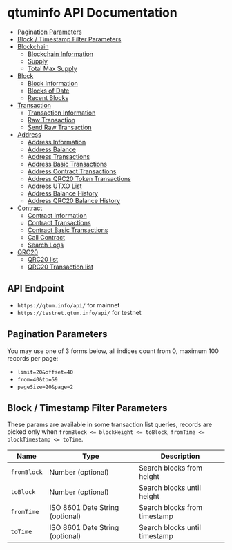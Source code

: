 # qtuminfo API Documentation

* [Pagination Parameters](#pagination-parameters)
* [Block / Timestamp Filter Parameters](#block--timestamp-filter-parameters)
* [Blockchain](https://github.com/qtumproject/qtuminfo-api/blob/master/doc/blockchain.md)
  * [Blockchain Information](https://github.com/qtumproject/qtuminfo-api/blob/master/doc/blockchain.md#Blockchain-Information)
  * [Supply](https://github.com/qtumproject/qtuminfo-api/blob/master/doc/blockchain.md#Supply)
  * [Total Max Supply](https://github.com/qtumproject/qtuminfo-api/blob/master/doc/blockchain.md#Total-Max-Supply)
* [Block](https://github.com/qtumproject/qtuminfo-api/blob/master/doc/block.md)
  * [Block Information](https://github.com/qtumproject/qtuminfo-api/blob/master/doc/block.md#Block-Information)
  * [Blocks of Date](https://github.com/qtumproject/qtuminfo-api/blob/master/doc/block.md#Blocks-of-Date)
  * [Recent Blocks](https://github.com/qtumproject/qtuminfo-api/blob/master/doc/block.md#Recent-Blocks)
* [Transaction](https://github.com/qtumproject/qtuminfo-api/blob/master/doc/transaction.md)
  * [Transaction Information](https://github.com/qtumproject/qtuminfo-api/blob/master/doc/transaction.md#Transaction-Information)
  * [Raw Transaction](https://github.com/qtumproject/qtuminfo-api/blob/master/doc/transaction.md#Raw-Transaction)
  * [Send Raw Transaction](https://github.com/qtumproject/qtuminfo-api/blob/master/doc/transaction.md#Send-Raw-Transaction)
* [Address](https://github.com/qtumproject/qtuminfo-api/blob/master/doc/address.md)
  * [Address Information](https://github.com/qtumproject/qtuminfo-api/blob/master/doc/address.md#Address-Information)
  * [Address Balance](https://github.com/qtumproject/qtuminfo-api/blob/master/doc/address.md#Address-Balance)
  * [Address Transactions](https://github.com/qtumproject/qtuminfo-api/blob/master/doc/address.md#Address-Transactions)
  * [Address Basic Transactions](https://github.com/qtumproject/qtuminfo-api/blob/master/doc/address.md#Address-Basic-Transactions)
  * [Address Contract Transactions](https://github.com/qtumproject/qtuminfo-api/blob/master/doc/address.md#Address-Contract-Transactions)
  * [Address QRC20 Token Transactions](https://github.com/qtumproject/qtuminfo-api/blob/master/doc/address.md#Address-QRC20-Token-Transactions)
  * [Address UTXO List](https://github.com/qtumproject/qtuminfo-api/blob/master/doc/address.md#Address-UTXO-List)
  * [Address Balance History](https://github.com/qtumproject/qtuminfo-api/blob/master/doc/address.md#Address-Balance-History)
  * [Address QRC20 Balance History](https://github.com/qtumproject/qtuminfo-api/blob/master/doc/address.md#Address-QRC20-Balance-History)
* [Contract](https://github.com/qtumproject/qtuminfo-api/blob/master/doc/contract.md)
  * [Contract Information](https://github.com/qtumproject/qtuminfo-api/blob/master/doc/contract.md#Contract-Information)
  * [Contract Transactions](https://github.com/qtumproject/qtuminfo-api/blob/master/doc/contract.md#Contract-Transactions)
  * [Contract Basic Transactions](https://github.com/qtumproject/qtuminfo-api/blob/master/doc/contract.md#Contract-Basic-Transactions)
  * [Call Contract](https://github.com/qtumproject/qtuminfo-api/blob/master/doc/contract.md#Call-Contract)
  * [Search Logs](https://github.com/qtumproject/qtuminfo-api/blob/master/doc/contract.md#Search-Logs)
* [QRC20](https://github.com/qtumproject/qtuminfo-api/blob/master/doc/contract.md)
  * [QRC20 list](https://github.com/qtumproject/qtuminfo-api/blob/master/doc/contract.md#QRC20-list)
  * [QRC20 Transaction list](https://github.com/qtumproject/qtuminfo-api/blob/master/doc/contract.md#QRC20-Transaction-list)


## API Endpoint
* `https://qtum.info/api/` for mainnet
* `https://testnet.qtum.info/api/` for testnet


## Pagination Parameters

You may use one of 3 forms below, all indices count from 0, maximum 100 records per page:
* `limit=20&offset=40`
* `from=40&to=59`
* `pageSize=20&page=2`


## Block / Timestamp Filter Parameters

These params are available in some transaction list queries,
records are picked only when `fromBlock <= blockHeight <= toBlock`, `fromTime <= blockTimestamp <= toTime`.

<table>
    <thead>
        <tr>
            <th>Name</th>
            <th>Type</th>
            <th>Description</th>
        </tr>
    </thead>
    <tbody>
        <tr>
            <td><code>fromBlock</code></td>
            <td>Number (optional)</td>
            <td>Search blocks from height</td>
        </tr>
        <tr>
            <td><code>toBlock</code></td>
            <td>Number (optional)</td>
            <td>Search blocks until height</td>
        </tr>
        <tr>
            <td><code>fromTime</code></td>
            <td>ISO 8601 Date String (optional)</td>
            <td>Search blocks from timestamp</td>
        </tr>
        <tr>
            <td><code>toTime</code></td>
            <td>ISO 8601 Date String (optional)</td>
            <td>Search blocks until timestamp</td>
        </tr>
    </tbody>
</table>
